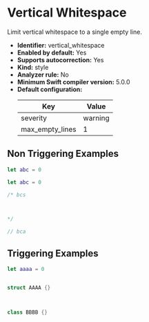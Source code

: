 # Vertical Whitespace

Limit vertical whitespace to a single empty line.

* **Identifier:** vertical_whitespace
* **Enabled by default:** Yes
* **Supports autocorrection:** Yes
* **Kind:** style
* **Analyzer rule:** No
* **Minimum Swift compiler version:** 5.0.0
* **Default configuration:**
  <table>
  <thead>
  <tr><th>Key</th><th>Value</th></tr>
  </thead>
  <tbody>
  <tr>
  <td>
  severity
  </td>
  <td>
  warning
  </td>
  </tr>
  <tr>
  <td>
  max_empty_lines
  </td>
  <td>
  1
  </td>
  </tr>
  </tbody>
  </table>

## Non Triggering Examples

```swift
let abc = 0

```

```swift
let abc = 0


```

```swift
/* bcs 



*/
```

```swift
// bca 


```

## Triggering Examples

```swift
let aaaa = 0



```

```swift
struct AAAA {}




```

```swift
class BBBB {}



```